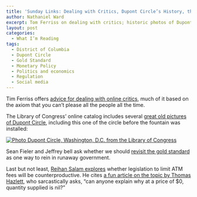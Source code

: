 ```yaml
---
title: 'Sunday Links: Dealing with Critics, Dupont Circle’s History, the Gold Standard and ATM Fees'
author: Nathaniel Ward
excerpt: Tom Ferriss on dealing with critics; historic photos of Dupont Circle; a new case for the gold standard; and whether ATM fees are a good idea.
layout: post
categories:
  - What I’m Reading
tags:
  - District of Columbia
  - Dupont Circle
  - Gold Standard
  - Monetary Policy
  - Politics and economics
  - Regulation
  - Social media
---
```

Tim Ferriss offers [advice for dealing with online critics][1], much of it based on the axiom that you can’t please all the people all the time.

The Library of Congress’ online catalog includes several [great old pictures of Dupont Circle][2], including this one of the circle before the fountain was installed:

[![Photo Dupont Circle, Washington, D.C. from the Library of Congress](http://lcweb2.loc.gov/service/pnp/det/4a20000/4a23000/4a23100/4a23139r.jpg)][3]

Sean Fieler and Jeffrey bell ask whether we should [revisit the gold standard][4] as one way to rein in runaway government.

Last but not least, [Reihan Salam explores][5] whether legislation to limit ATM fees will be counterproductive. He cites [a fun article on the topic by Thomas Hazlett][6], who sarcastically asks, “can anyone explain why at a price of $0, quantity supplied is nil?”

 [1]: http://mashable.com/2010/04/29/deal-with-haters-tim-ferriss/
 [2]: http://www.loc.gov/pictures/search/?q=dupont%20circle&sp=1
 [3]: http://www.loc.gov/pictures/item/det1994020744/PP/?sid=3435045efcac7ed82e86987f54d5ec89
 [4]: http://online.wsj.com/article/SB10001424052702303695604575181693906532202.html?mod=WSJ_Opinion_LEFTTopOpinion
 [5]: http://www.nationalreview.com/agenda/47196/atm-fees/reihan-salam
 [6]: http://reason.com/archives/2000/03/01/easy-money